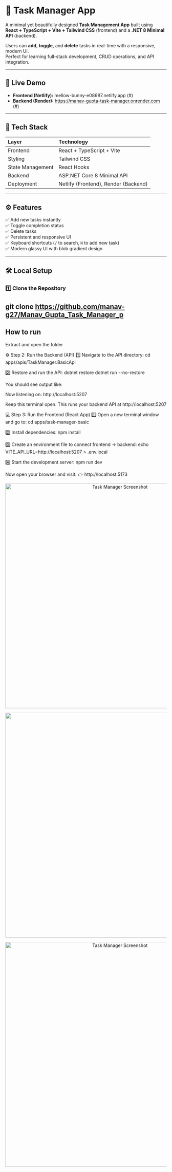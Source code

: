 # 📝 Task Manager App

A minimal yet beautifully designed **Task Management App** built using  
**React + TypeScript + Vite + Tailwind CSS** (frontend) and a **.NET 8 Minimal API** (backend).  

Users can **add**, **toggle**, and **delete** tasks in real-time with a responsive, modern UI.  
Perfect for learning full-stack development, CRUD operations, and API integration.

---

## 🚀 Live Demo

- **Frontend (Netlify):** mellow-bunny-e08687.netlify.app (#)
- **Backend (Render):** https://manav-gupta-task-manager.onrender.com (#)

---

## 🧩 Tech Stack

| Layer | Technology |
|:--|:--|
| Frontend | React + TypeScript + Vite |
| Styling | Tailwind CSS |
| State Management | React Hooks |
| Backend | ASP.NET Core 8 Minimal API |
| Deployment | Netlify (Frontend), Render (Backend) |

---

## ⚙️ Features

✅ Add new tasks instantly  
✅ Toggle completion status  
✅ Delete tasks  
✅ Persistent and responsive UI  
✅ Keyboard shortcuts (`/` to search, `N` to add new task)  
✅ Modern glassy UI with blob gradient design  

---

## 🛠️ Local Setup

### 1️⃣ Clone the Repository
git clone https://github.com/manav-g27/Manav_Gupta_Task_Manager_p
---

## How to run

Extract and open the folder

⚙️ Step 2: Run the Backend (API)
1️⃣ Navigate to the API directory:
cd apps/apis/TaskManager.BasicApi

2️⃣ Restore and run the API:
dotnet restore
dotnet run --no-restore


You should see output like:

Now listening on: http://localhost:5207

Keep this terminal open.
This runs your backend API at http://localhost:5207

💻 Step 3: Run the Frontend (React App)
1️⃣ Open a new terminal window and go to:
cd apps/task-manager-basic

2️⃣ Install dependencies:
npm install

3️⃣ Create an environment file to connect frontend → backend:
echo VITE_API_URL=http://localhost:5207 > .env.local

4️⃣ Start the development server:
npm run dev

Now open your browser and visit:
👉 http://localhost:5173

<p align="center">
  <img src="https://drive.google.com/file/d/1gB3y5g3GPV6cogqqhVNDHEW2qGjEM7y6/view?usp=drive_link" alt="Task Manager Screenshot" width="700"/>
</p>

<p align="center">
  <img src="https://drive.google.com/file/d/1IFoRl2RpfMqufsbnK0ZdPrlSvkeW4kjP/view?usp=drive_link" width="700"/>
</p>

<p align="center">
  <img src="https://drive.google.com/file/d/1_xrVvT-W6OE7VCj6foV3lE3Aa2i9K2Z7/view?usp=drive_link" alt="Task Manager Screenshot" width="700"/>
</p>


